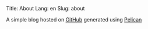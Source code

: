 Title: About
Lang: en
Slug: about

A simple blog hosted on [GitHub](https://github.com/) generated using [Pelican](http://docs.getpelican.com/)
